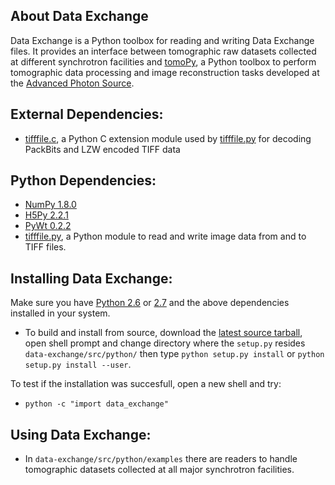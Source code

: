 ## About Data Exchange

Data Exchange is a Python toolbox for reading and writing Data Exchange files. It provides an interface between tomographic raw datasets collected at different synchrotron facilities and [tomoPy](https://github.com/tomopy/tomopy/ "tomoPy"), a Python toolbox to perform tomographic data processing and image reconstruction tasks developed at the [Advanced Photon Source](http://www.aps.anl.gov/ "APS").

## External Dependencies:
- [tifffile.c](http://www.lfd.uci.edu/~gohlke/code/tifffile.c.html), a Python C extension module used by [tifffile.py](http://www.lfd.uci.edu/~gohlke/code/tifffile.py.html) for decoding PackBits and LZW encoded TIFF data

 

## Python Dependencies:

- [NumPy 1.8.0](http://www.numpy.org "numpy")
- [H5Py 2.2.1](http://www.h5py.org "h5py")
- [PyWt 0.2.2](http://www.pybytes.com/pywavelets/ "pywt")
- [tifffile.py](http://www.lfd.uci.edu/~gohlke/code/tifffile.py.html), a Python module to read and write image data from and to TIFF files.

## Installing Data Exchange:

Make sure you have [Python 2.6](http://www.python.org/download/releases/2.6/ "tsss...") or [2.7](http://www.python.org/download/releases/2.7/ "tsss...") and the above dependencies installed in your system. 

- To build and install from source, download the [latest source tarball](https://github.com/data-exchange/data-exchange/archive/master.zip), open shell prompt and change directory where the `setup.py` resides `data-exchange/src/python/` then type `python setup.py install` or `python setup.py install --user`.

To test if the installation was succesfull, open a new shell and try:

- ``python -c "import data_exchange"``

## Using Data Exchange:

- In `data-exchange/src/python/examples` there are readers to handle tomographic datasets collected at all major synchrotron facilities.




